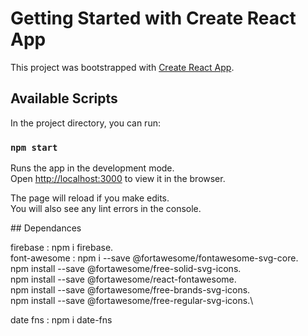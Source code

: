 
# Getting Started with Create React App

This project was bootstrapped with [Create React App](https://github.com/facebook/create-react-app).

## Available Scripts

In the project directory, you can run:

### `npm start`

Runs the app in the development mode.\
Open [http://localhost:3000](http://localhost:3000) to view it in the browser.

The page will reload if you make edits.\
You will also see any lint errors in the console.

## Dependances

firebase : npm i firebase.\
font-awesome :  npm i --save @fortawesome/fontawesome-svg-core.\
                npm install --save @fortawesome/free-solid-svg-icons.\
                npm install --save @fortawesome/react-fontawesome.\
                npm install --save @fortawesome/free-brands-svg-icons.\
                npm install --save @fortawesome/free-regular-svg-icons.\

date fns : npm i date-fns

